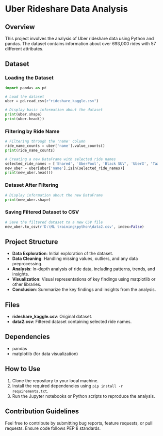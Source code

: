 # Uber Rideshare Data Analysis

## Overview

This project involves the analysis of Uber rideshare data using Python and pandas. The dataset contains information about over 693,000 rides with 57 different attributes.

## Dataset

### Loading the Dataset

```python
import pandas as pd

# Load the dataset
uber = pd.read_csv(r"rideshare_kaggle.csv")

# Display basic information about the dataset
print(uber.shape)
print(uber.head())
```

### Filtering by Ride Name

```python
# Filtering through the 'name' column
ride_name_counts = uber['name'].value_counts()
print(ride_name_counts)

# Creating a new DataFrame with selected ride names
selected_ride_names = ['Shared', 'UberPool', 'Black SUV', 'UberX', 'Taxi', 'Lux']
new_uber = uber[uber['name'].isin(selected_ride_names)]
print(new_uber.head())
```

### Dataset After Filtering

```python
# Display information about the new DataFrame
print(new_uber.shape)
```

### Saving Filtered Dataset to CSV

```python
# Save the filtered dataset to a new CSV file
new_uber.to_csv(r'D:\ML training\python\data2.csv', index=False)
```

## Project Structure

- **Data Exploration**: Initial exploration of the dataset.
- **Data Cleaning**: Handling missing values, outliers, and any data preprocessing.
- **Analysis**: In-depth analysis of ride data, including patterns, trends, and insights.
- **Visualization**: Visual representations of key findings using matplotlib or other libraries.
- **Conclusion**: Summarize the key findings and insights from the analysis.

## Files

- **rideshare_kaggle.csv**: Original dataset.
- **data2.csv**: Filtered dataset containing selected ride names.

## Dependencies

- pandas
- matplotlib (for data visualization)

## How to Use

1. Clone the repository to your local machine.
2. Install the required dependencies using `pip install -r requirements.txt`.
3. Run the Jupyter notebooks or Python scripts to reproduce the analysis.

## Contribution Guidelines

Feel free to contribute by submitting bug reports, feature requests, or pull requests. Ensure code follows PEP 8 standards.

